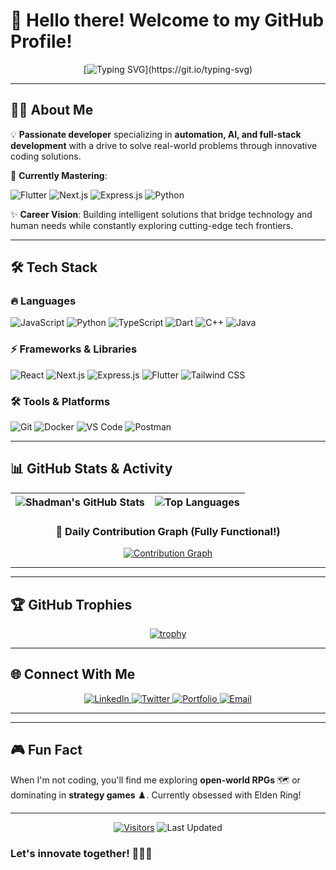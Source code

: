# 👋 Hello there! Welcome to my GitHub Profile!

<div align="center">
  
[![Typing SVG](https://readme-typing-svg.demolab.com?font=Fira+Code&size=26&pause=1000&color=36BCF7&center=true&vCenter=true&width=600&lines=Shadman+Shakib+Alam+%7C+Developer;Passionate+about+Web+Automation;Always+learning+new+things!)](https://git.io/typing-svg)
  
</div>

---

## 👨‍💻 About Me

💡 **Passionate developer** specializing in **automation, AI, and full-stack development** with a drive to solve real-world problems through innovative coding solutions.

🚀 **Currently Mastering**:
<p align="left">
  <img src="https://img.shields.io/badge/Flutter-02569B?style=for-the-badge&logo=flutter&logoColor=white" alt="Flutter">
  <img src="https://img.shields.io/badge/Next.js-000000?style=for-the-badge&logo=nextdotjs&logoColor=white" alt="Next.js">
  <img src="https://img.shields.io/badge/Express.js-000000?style=for-the-badge&logo=express&logoColor=white" alt="Express.js">
  <img src="https://img.shields.io/badge/Python-3776AB?style=for-the-badge&logo=python&logoColor=white" alt="Python">
</p>

✨ **Career Vision**: Building intelligent solutions that bridge technology and human needs while constantly exploring cutting-edge tech frontiers.

---

## 🛠️ Tech Stack

### 🔥 Languages
<p>
  <img src="https://img.shields.io/badge/JavaScript-F7DF1E?style=for-the-badge&logo=javascript&logoColor=black" alt="JavaScript">
  <img src="https://img.shields.io/badge/Python-3776AB?style=for-the-badge&logo=python&logoColor=white" alt="Python">
  <img src="https://img.shields.io/badge/TypeScript-3178C6?style=for-the-badge&logo=typescript&logoColor=white" alt="TypeScript">
  <img src="https://img.shields.io/badge/Dart-0175C2?style=for-the-badge&logo=dart&logoColor=white" alt="Dart">
  <img src="https://img.shields.io/badge/C++-00599C?style=for-the-badge&logo=c%2B%2B&logoColor=white" alt="C++">
  <img src="https://img.shields.io/badge/Java-007396?style=for-the-badge&logo=java&logoColor=white" alt="Java">
</p>

### ⚡ Frameworks & Libraries
<p>
  <img src="https://img.shields.io/badge/React-61DAFB?style=for-the-badge&logo=react&logoColor=black" alt="React">
  <img src="https://img.shields.io/badge/Next.js-000000?style=for-the-badge&logo=nextdotjs&logoColor=white" alt="Next.js">
  <img src="https://img.shields.io/badge/Express.js-000000?style=for-the-badge&logo=express&logoColor=white" alt="Express.js">
  <img src="https://img.shields.io/badge/Flutter-02569B?style=for-the-badge&logo=flutter&logoColor=white" alt="Flutter">
  <img src="https://img.shields.io/badge/Tailwind_CSS-38B2AC?style=for-the-badge&logo=tailwind-css&logoColor=white" alt="Tailwind CSS">
</p>

### 🛠️ Tools & Platforms
<p>
  <img src="https://img.shields.io/badge/Git-F05032?style=for-the-badge&logo=git&logoColor=white" alt="Git">
  <img src="https://img.shields.io/badge/Docker-2496ED?style=for-the-badge&logo=docker&logoColor=white" alt="Docker">
  <img src="https://img.shields.io/badge/VS_Code-007ACC?style=for-the-badge&logo=visual-studio-code&logoColor=white" alt="VS Code">
  <img src="https://img.shields.io/badge/Postman-FF6C37?style=for-the-badge&logo=postman&logoColor=white" alt="Postman">
</p>

---

## 📊 GitHub Stats & Activity

<div align="center">
  
| ![Shadman's GitHub Stats](https://github-readme-stats.vercel.app/api?username=shadman76r&show_icons=true&count_private=true&theme=tokyonight&hide_border=true&bg_color=00000000) | ![Top Languages](https://github-readme-stats.vercel.app/api/top-langs/?username=shadman76r&layout=compact&theme=tokyonight&hide_border=true&bg_color=00000000) |
| ------------- | ------------- |

</div>

<div align="center">
  
### 🎯 Daily Contribution Graph (Fully Functional!)
[![Contribution Graph](https://github-readme-activity-graph.vercel.app/graph?username=shadman76r&theme=github-compact&area=true&hide_border=true)](https://github.com/shadman76r)

</div>

---
---

## 🏆 GitHub Trophies

<div align="center">
  
[![trophy](https://github-profile-trophy.vercel.app/?username=shadman76r&theme=onedark&column=4&margin-w=15&margin-h=15&no-frame=true)](https://github.com/ryo-ma/github-profile-trophy)

</div>

---

## 🌐 Connect With Me

<p align="center">
  <a href="https://www.linkedin.com/in/shadman76r">
    <img src="https://img.shields.io/badge/LinkedIn-0077B5?style=for-the-badge&logo=linkedin&logoColor=white" alt="LinkedIn">
  </a>
  <a href="https://twitter.com/shadman76r">
    <img src="https://img.shields.io/badge/Twitter-1DA1F2?style=for-the-badge&logo=twitter&logoColor=white" alt="Twitter">
  </a>
  <a href="https://shadman.dev">
    <img src="https://img.shields.io/badge/Portfolio-4A154B?style=for-the-badge&logo=google-chrome&logoColor=white" alt="Portfolio">
  </a>
  <a href="mailto:shadman76r@example.com">
    <img src="https://img.shields.io/badge/Email-D14836?style=for-the-badge&logo=gmail&logoColor=white" alt="Email">
  </a>
</p>

---
---

## 🎮 Fun Fact 
When I'm not coding, you'll find me exploring **open-world RPGs** 🗺️ or dominating in **strategy games** ♟️. Currently obsessed with Elden Ring!

---

<div align="center">
  
[![Visitors](https://komarev.com/ghpvc/?username=shadman76r&color=36BCF7&style=flat-square)](https://github.com/shadman76r)
![Last Updated](https://img.shields.io/github/last-commit/shadman76r/shadman76r?label=Profile%20Updated&color=36BCF7&style=flat-square)

</div>

### Let's innovate together! 👨‍💻✨
